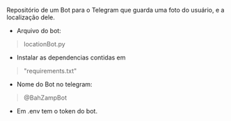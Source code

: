 Repositório de um Bot para o Telegram que guarda uma foto do usuário, e a localização dele.

- Arquivo do bot: 
>locationBot.py
- Instalar as dependencias contidas em 
>"requirements.txt"
- Nome do Bot no telegram: 
>@BahZampBot
- Em .env tem o token do bot.